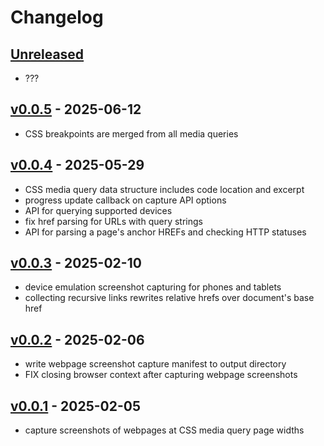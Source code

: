 # Changelog

## [Unreleased]

- ???

## [v0.0.5] - 2025-06-12

- CSS breakpoints are merged from all media queries

## [v0.0.4] - 2025-05-29

- CSS media query data structure includes code location and excerpt
- progress update callback on capture API options
- API for querying supported devices
- fix href parsing for URLs with query strings
- API for parsing a page's anchor HREFs and checking HTTP statuses

## [v0.0.3] - 2025-02-10

- device emulation screenshot capturing for phones and tablets
- collecting recursive links rewrites relative hrefs over document's base href

## [v0.0.2] - 2025-02-06

- write webpage screenshot capture manifest to output directory
- FIX closing browser context after capturing webpage screenshots

## [v0.0.1] - 2025-02-05

- capture screenshots of webpages at CSS media query page widths

[Unreleased]: https://github.com/eighty4/plunder/compare/core-v0.0.5...HEAD
[v0.0.5]: https://github.com/eighty4/plunder/compare/core-v0.0.4...core-v0.0.5
[v0.0.4]: https://github.com/eighty4/plunder/compare/core-v0.0.3...core-v0.0.4
[v0.0.3]: https://github.com/eighty4/plunder/compare/core-v0.0.2...core-v0.0.3
[v0.0.2]: https://github.com/eighty4/plunder/compare/core-v0.0.1...core-v0.0.2
[v0.0.1]: https://github.com/eighty4/plunder/releases/tag/core-v0.0.1

